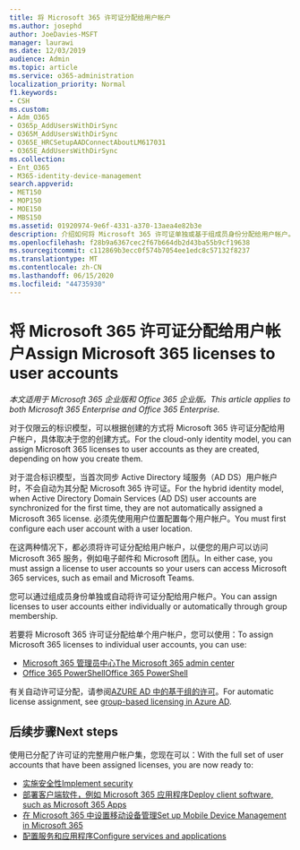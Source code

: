 ```yaml
---
title: 将 Microsoft 365 许可证分配给用户帐户
ms.author: josephd
author: JoeDavies-MSFT
manager: laurawi
ms.date: 12/03/2019
audience: Admin
ms.topic: article
ms.service: o365-administration
localization_priority: Normal
f1.keywords:
- CSH
ms.custom:
- Adm_O365
- O365p_AddUsersWithDirSync
- O365M_AddUsersWithDirSync
- O365E_HRCSetupAADConnectAboutLM617031
- O365E_AddUsersWithDirSync
ms.collection:
- Ent_O365
- M365-identity-device-management
search.appverid:
- MET150
- MOP150
- MOE150
- MBS150
ms.assetid: 01920974-9e6f-4331-a370-13aea4e82b3e
description: 介绍如何将 Microsoft 365 许可证单独或基于组成员身份分配给用户帐户。
ms.openlocfilehash: f28b9a6367cec2f67b664db2d43ba55b9cf19638
ms.sourcegitcommit: c112869b3ecc0f574b7054ee1edc8c57132f8237
ms.translationtype: MT
ms.contentlocale: zh-CN
ms.lasthandoff: 06/15/2020
ms.locfileid: "44735930"
---
```

# <a name="assign-microsoft-365-licenses-to-user-accounts"></a><span data-ttu-id="496b5-103">将 Microsoft 365 许可证分配给用户帐户</span><span class="sxs-lookup"><span data-stu-id="496b5-103">Assign Microsoft 365 licenses to user accounts</span></span>

<span data-ttu-id="496b5-104">*本文适用于 Microsoft 365 企业版和 Office 365 企业版。*</span><span class="sxs-lookup"><span data-stu-id="496b5-104">*This article applies to both Microsoft 365 Enterprise and Office 365 Enterprise.*</span></span>

<span data-ttu-id="496b5-105">对于仅限云的标识模型，可以根据创建的方式将 Microsoft 365 许可证分配给用户帐户，具体取决于您的创建方式。</span><span class="sxs-lookup"><span data-stu-id="496b5-105">For the cloud-only identity model, you can assign Microsoft 365 licenses to user accounts as they are created, depending on how you create them.</span></span>

<span data-ttu-id="496b5-106">对于混合标识模型，当首次同步 Active Directory 域服务（AD DS）用户帐户时，不会自动为其分配 Microsoft 365 许可证。</span><span class="sxs-lookup"><span data-stu-id="496b5-106">For the hybrid identity model, when Active Directory Domain Services (AD DS) user accounts are synchronized for the first time, they are not automatically assigned a Microsoft 365 license.</span></span> <span data-ttu-id="496b5-107">必须先使用用户位置配置每个用户帐户。</span><span class="sxs-lookup"><span data-stu-id="496b5-107">You must first configure each user account with a user location.</span></span>

<span data-ttu-id="496b5-108">在这两种情况下，都必须将许可证分配给用户帐户，以便您的用户可以访问 Microsoft 365 服务，例如电子邮件和 Microsoft 团队。</span><span class="sxs-lookup"><span data-stu-id="496b5-108">In either case, you must assign a license to user accounts so your users can access Microsoft 365 services, such as email and Microsoft Teams.</span></span>

<span data-ttu-id="496b5-109">您可以通过组成员身份单独或自动将许可证分配给用户帐户。</span><span class="sxs-lookup"><span data-stu-id="496b5-109">You can assign licenses to user accounts either individually or automatically through group membership.</span></span>

<span data-ttu-id="496b5-110">若要将 Microsoft 365 许可证分配给单个用户帐户，您可以使用：</span><span class="sxs-lookup"><span data-stu-id="496b5-110">To assign Microsoft 365 licenses to individual user accounts, you can use:</span></span>

- [<span data-ttu-id="496b5-111">Microsoft 365 管理员中心</span><span class="sxs-lookup"><span data-stu-id="496b5-111">The Microsoft 365 admin center</span></span>](https://docs.microsoft.com/microsoft-365/admin/manage/assign-licenses-to-users)
- [<span data-ttu-id="496b5-112">Office 365 PowerShell</span><span class="sxs-lookup"><span data-stu-id="496b5-112">Office 365 PowerShell</span></span>](https://docs.microsoft.com/office365/enterprise/powershell/assign-licenses-to-user-accounts-with-office-365-powershell)

<span data-ttu-id="496b5-113">有关自动许可证分配，请参阅[AZURE AD 中的基于组的许可](https://docs.microsoft.com/azure/active-directory/fundamentals/active-directory-licensing-whatis-azure-portal)。</span><span class="sxs-lookup"><span data-stu-id="496b5-113">For automatic license assignment, see [group-based licensing in Azure AD](https://docs.microsoft.com/azure/active-directory/fundamentals/active-directory-licensing-whatis-azure-portal).</span></span>

## <a name="next-steps"></a><span data-ttu-id="496b5-114">后续步骤</span><span class="sxs-lookup"><span data-stu-id="496b5-114">Next steps</span></span>

<span data-ttu-id="496b5-115">使用已分配了许可证的完整用户帐户集，您现在可以：</span><span class="sxs-lookup"><span data-stu-id="496b5-115">With the full set of user accounts that have been assigned licenses, you are now ready to:</span></span>

- [<span data-ttu-id="496b5-116">实施安全性</span><span class="sxs-lookup"><span data-stu-id="496b5-116">Implement security</span></span>](https://docs.microsoft.com/microsoft-365/security/office-365-security/security-roadmap)
- [<span data-ttu-id="496b5-117">部署客户端软件，例如 Microsoft 365 应用程序</span><span class="sxs-lookup"><span data-stu-id="496b5-117">Deploy client software, such as Microsoft 365 Apps</span></span>](https://docs.microsoft.com/DeployOffice/deployment-guide-microsoft-365-apps)
- [<span data-ttu-id="496b5-118">在 Microsoft 365 中设置移动设备管理</span><span class="sxs-lookup"><span data-stu-id="496b5-118">Set up Mobile Device Management in Microsoft 365</span></span>](https://support.office.com/article/set-up-mobile-device-management-mdm-in-office-365-dd892318-bc44-4eb1-af00-9db5430be3cd)
- [<span data-ttu-id="496b5-119">配置服务和应用程序</span><span class="sxs-lookup"><span data-stu-id="496b5-119">Configure services and applications</span></span>](configure-services-and-applications.md)
